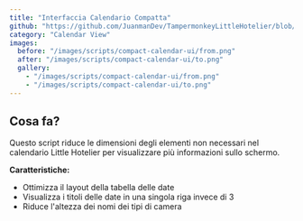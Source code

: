 ```yaml
---
title: "Interfaccia Calendario Compatta"
github: "https://github.com/JuanmanDev/TampermonkeyLittleHotelier/blob/main/frontdesk/compactCalendarUI.user.js"
category: "Calendar View"
images:
  before: "/images/scripts/compact-calendar-ui/from.png"
  after: "/images/scripts/compact-calendar-ui/to.png"
  gallery:
    - "/images/scripts/compact-calendar-ui/from.png"
    - "/images/scripts/compact-calendar-ui/to.png"
---
```


## Cosa fa?

Questo script riduce le dimensioni degli elementi non necessari nel calendario Little Hotelier per visualizzare più informazioni sullo schermo.

**Caratteristiche:**
- Ottimizza il layout della tabella delle date
- Visualizza i titoli delle date in una singola riga invece di 3
- Riduce l'altezza dei nomi dei tipi di camera
